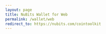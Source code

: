 ```yaml
---
layout: page
title: NuBits Wallet for Web
permalink: /wallet/web
redirect_to: https://nubits.com/cointoolkit
---
```

